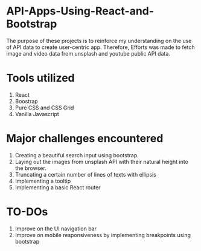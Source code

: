 # API-Apps-Using-React-and-Bootstrap

The purpose of these projects is to reinforce my understanding on the use of API data to create user-centric app. Therefore, Efforts was made to fetch image and video data from unsplash and youtube public API data.

# Tools utilized

1. React
2. Boostrap
3. Pure CSS and CSS Grid
4. Vanilla Javascript

# Major challenges encountered

1. Creating a beautiful search input using bootstrap.
2. Laying out the images from unsplash API with their natural height into the browser.
3. Truncating a certain number of lines of texts with ellipsis
4. Implementing a tooltip
5. Implementing a basic React router

# TO-DOs

1. Improve on the UI navigation bar
2. Improve on mobile responsiveness by implementing breakpoints using bootstrap
